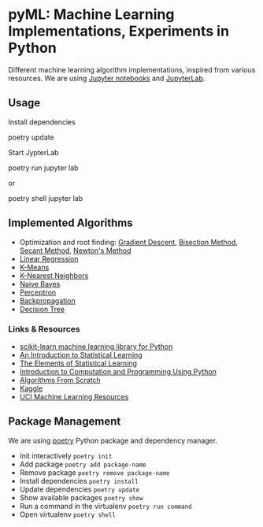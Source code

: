 # pyML: Machine Learning Implementations, Experiments in Python

Different machine learning algorithm implementations, inspired from various resources. We are using [Jupyter notebooks](https://jupyter.org/) and [JupyterLab](http://jupyterlab.io/).

## Usage

Install dependencies

   poetry update

Start JypterLab

   poetry run jupyter lab

or

   poetry shell
   jupyter lab

## Implemented Algorithms

- Optimization and root finding: [Gradient Descent](https://en.wikipedia.org/wiki/Gradient_descent), [Bisection Method](https://en.wikipedia.org/wiki/Bisection_method), [Secant Method](https://en.wikipedia.org/wiki/Secant_method), [Newton's Method](https://en.wikipedia.org/wiki/Newton%27s_method)
- [Linear Regression](https://en.wikipedia.org/wiki/Linear_regression)
- [K-Means](https://en.wikipedia.org/wiki/K-means_clustering)
- [K-Nearest Neighbors](https://en.wikipedia.org/wiki/K-nearest_neighbors_algorithm)
- [Naive Bayes](https://en.wikipedia.org/wiki/Naive_Bayes_classifier)
- [Perceptron](https://en.wikipedia.org/wiki/Perceptron)
- [Backpropagation](https://en.wikipedia.org/wiki/Backpropagation)
- [Decision Tree](https://en.wikipedia.org/wiki/Decision_tree)

### Links & Resources

- [scikit-learn machine learning library for Python](http://scikit-learn.org/)
- [An Introduction to Statistical Learning](http://www-bcf.usc.edu/~gareth/ISL/)
- [The Elements of Statistical Learning](http://web.stanford.edu/~hastie/ElemStatLearn/)
- [Introduction to Computation and Programming Using Python](https://mitpress.mit.edu/books/introduction-computation-and-programming-using-python-1)
- [Algorithms From Scratch](http://machinelearningmastery.com/category/algorithms-from-scratch/)
- [Kaggle](https://www.kaggle.com/)
- [UCI Machine Learning Resources](https://archive.ics.uci.edu/ml/index.php)

## Package Management

We are using [poetry](https://python-poetry.org/) Python package and dependency manager.

- Init interactively `poetry init`
- Add package `poetry add package-name`
- Remove package `poetry remove package-name`
- Install dependencies `poetry install`
- Update dependencies `poetry update`
- Show available packages `poetry show`
- Run a command in the virtualenv `poetry run command`
- Open virtualenv `poetry shell`
